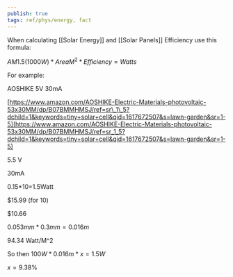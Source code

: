 ```yaml
---
publish: true
tags: ref/phys/energy, fact
---
```

When calculating  [[Solar Energy]] and [[Solar Panels]] Efficiency use this formula:

$AM 1.5 (1000W) * Area M^2 * Efficiency = Watts$

For example:

AOSHIKE 5V 30mA

[https://www.amazon.com/AOSHIKE-Electric-Materials-photovoltaic-53x30MM/dp/B07BMMHMSJ/ref=sr\_1\_5?dchild=1&keywords=tiny+solar+cell&qid=1617672507&s=lawn-garden&sr=1-5](https://www.amazon.com/AOSHIKE-Electric-Materials-photovoltaic-53x30MM/dp/B07BMMHMSJ/ref=sr_1_5?dchild=1&keywords=tiny+solar+cell&qid=1617672507&s=lawn-garden&sr=1-5)

5.5 V

30mA

0.15\*10=1.5Watt

$15.99 (for 10)

$10.66

$0.053mm*0.3mm = 0.016m$

94.34 Watt/M^2

So then $100W*0.016m * x = 1.5W$

$x=9.38\%$